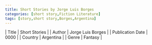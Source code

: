 ```yaml
---
title: Short Stories by Jorge Luis Borges
categories: [short story,Fiction Literature]
tags: [story,short story,Borges,Argentina]
---
```

        
| Title | Short Stories  |
| Author |  Jorge Luis Borges  |
| Publication Date | 0000   |
| Country | Argentina |
| Genre | Fantasy  |
        
